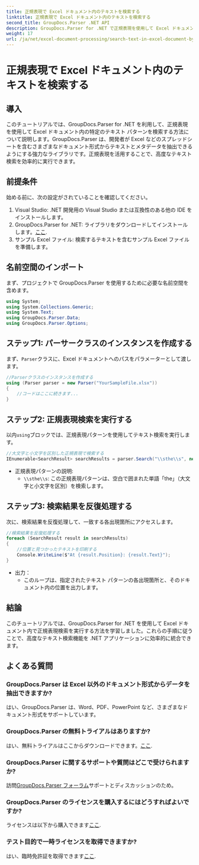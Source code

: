 ```yaml
---
title: 正規表現で Excel ドキュメント内のテキストを検索する
linktitle: 正規表現で Excel ドキュメント内のテキストを検索する
second_title: GroupDocs.Parser .NET API
description: GroupDocs.Parser for .NET で正規表現を使用して Excel ドキュメント内のテキストを検索する方法を学習します。高度なテキスト検索を効率的に実行します。
weight: 17
url: /ja/net/excel-document-processing/search-text-in-excel-document-by-regular-expression/
---
```


# 正規表現で Excel ドキュメント内のテキストを検索する

## 導入
このチュートリアルでは、GroupDocs.Parser for .NET を利用して、正規表現を使用して Excel ドキュメント内の特定のテキスト パターンを検索する方法について説明します。GroupDocs.Parser は、開発者が Excel などのスプレッドシートを含むさまざまなドキュメント形式からテキストとメタデータを抽出できるようにする強力なライブラリです。正規表現を活用することで、高度なテキスト検索を効率的に実行できます。
## 前提条件
始める前に、次の設定がされていることを確認してください。
1. Visual Studio: .NET 開発用の Visual Studio または互換性のある他の IDE をインストールします。
2.  GroupDocs.Parser for .NET: ライブラリをダウンロードしてインストールします。[ここ](https://releases.groupdocs.com/parser/net/).
3. サンプル Excel ファイル: 検索するテキストを含むサンプル Excel ファイルを準備します。

## 名前空間のインポート
まず、プロジェクトで GroupDocs.Parser を使用するために必要な名前空間を含めます。
```csharp
using System;
using System.Collections.Generic;
using System.Text;
using GroupDocs.Parser.Data;
using GroupDocs.Parser.Options;
```
## ステップ1: パーサークラスのインスタンスを作成する
まず、`Parser`クラスに、Excel ドキュメントへのパスをパラメーターとして渡します。
```csharp
//Parserクラスのインスタンスを作成する
using (Parser parser = new Parser("YourSampleFile.xlsx"))
{
    //コードはここに続きます...
}
```
## ステップ2: 正規表現検索を実行する
以内`using`ブロックでは、正規表現パターンを使用してテキスト検索を実行します。
```csharp
//大文字と小文字を区別した正規表現で検索する
IEnumerable<SearchResult> searchResults = parser.Search("\\sthe\\s", new SearchOptions(true, false, true));
```
- 正規表現パターンの説明:
  - `\\sthe\\s`: この正規表現パターンは、空白で囲まれた単語「the」（大文字と小文字を区別）を検索します。
## ステップ3: 検索結果を反復処理する
次に、検索結果を反復処理して、一致する各出現箇所にアクセスします。
```csharp
//検索結果を反復処理する
foreach (SearchResult result in searchResults)
{
    //位置と見つかったテキストを印刷する
    Console.WriteLine($"At {result.Position}: {result.Text}");
}
```
- 出力：
  - このループは、指定されたテキスト パターンの各出現箇所と、そのドキュメント内の位置を出力します。

## 結論
このチュートリアルでは、GroupDocs.Parser for .NET を使用して Excel ドキュメント内で正規表現検索を実行する方法を学習しました。これらの手順に従うことで、高度なテキスト検索機能を .NET アプリケーションに効率的に統合できます。

## よくある質問
### GroupDocs.Parser は Excel 以外のドキュメント形式からデータを抽出できますか?
はい、GroupDocs.Parser は、Word、PDF、PowerPoint など、さまざまなドキュメント形式をサポートしています。
### GroupDocs.Parser の無料トライアルはありますか?
はい、無料トライアルはここからダウンロードできます。[ここ](https://releases.groupdocs.com/).
### GroupDocs.Parser に関するサポートや質問はどこで受けられますか?
訪問[GroupDocs.Parser フォーラム](https://forum.groupdocs.com/c/parser/17)サポートとディスカッションのため。
### GroupDocs.Parser のライセンスを購入するにはどうすればよいですか?
ライセンスは以下から購入できます[ここ](https://purchase.groupdocs.com/buy).
### テスト目的で一時ライセンスを取得できますか?
はい、臨時免許証を取得できます[ここ](https://purchase.groupdocs.com/temporary-license/).